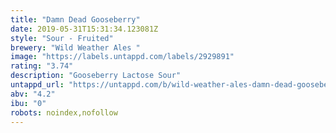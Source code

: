 ```yaml
---
title: "Damn Dead Gooseberry"
date: 2019-05-31T15:31:34.123081Z
style: "Sour - Fruited"
brewery: "Wild Weather Ales "
image: "https://labels.untappd.com/labels/2929891"
rating: "3.74"
description: "Gooseberry Lactose Sour"
untappd_url: "https://untappd.com/b/wild-weather-ales-damn-dead-gooseberry/2929891"
abv: "4.2"
ibu: "0"
robots: noindex,nofollow
---
```

